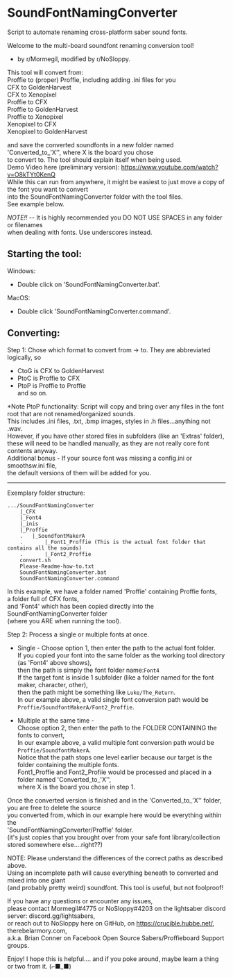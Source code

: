 # SoundFontNamingConverter
Script to automate renaming cross-platform saber sound fonts.

Welcome to the multi-board soundfont renaming conversion tool!
- by r/Mormegil, modified by r/NoSloppy.

This tool will convert from:  
Proffie to (proper) Proffie, including adding .ini files for you  
CFX to GoldenHarvest  
CFX to Xenopixel  
Proffie to CFX  
Proffie to GoldenHarvest  
Proffie to Xenopixel  
Xenopixel to CFX  
Xenopixel to GoldenHarvest  

and save the converted soundfonts in a new folder named 'Converted_to_'X'', where X is the board you chose  
to convert to. The tool should explain itself when being used.  
Demo Video here (preliminary version): https://www.youtube.com/watch?v=O8kTYt0KenQ  
While this can run from anywhere, it might be easiest to just move a copy of the font you want to convert  
into the SoundFontNamingConverter folder with the tool files.  
See example below.

*NOTE!!* -- It is highly recommended you DO NOT USE SPACES in any folder or filenames  
when dealing with fonts. Use underscores instead.

Starting the tool:
-----------------
Windows:
- Double click on 'SoundFontNamingConverter.bat'.

MacOS:
- Double click 'SoundFontNamingConverter.command'.

Converting:
-----------------
Step 1: Chose which format to convert from -> to.
They are abbreviated logically, so
- CtoG is CFX to GoldenHarvest
- PtoC is Proffie to CFX
- PtoP is Proffie to Proffie  
and so on.

*Note PtoP functionality:
Script will copy and bring over any files in the font root that are not renamed/organized sounds.  
This includes .ini files, .txt, .bmp images, styles in .h files...anything not .wav.  
However, if you have other stored files in subfolders (like an 'Extras' folder),  
these will need to be handled manually, as they are not really core font contents anyway.  
Additional bonus - If your source font was missing a config.ini or smoothsw.ini file,  
the default versions of them will be added for you. 

-----------------------------
Exemplary folder structure:
```
.../SoundFontNamingConverter
	|_CFX
	|_Font4
	|_inis
	|_Proffie
	.	|_SoundfontMakerA
	.		|_Font1_Proffie (This is the actual font folder that contains all the sounds)
	.		|_Font2_Proffie
	convert.sh
	Please-Readme-how-to.txt
	SoundFontNamingConverter.bat
	SoundFontNamingConverter.command
```
In this example, we have a folder named 'Proffie' containing Proffie fonts,  
a folder full of CFX fonts,  
and 'Font4' which has been copied directly into the SoundFontNamingConverter folder  
(where you ARE when running the tool).
	
Step 2: Process a single or multiple fonts at once.
- Single - Choose option 1, then enter the path to the actual font folder.  
If you copied your font into the same folder as the working tool directory (as 'Font4' above shows),  
then the path is simply the font folder name:`Font4`  
If the target font is inside 1 subfolder (like a folder named for the font maker, character, other),  
then the path might be something like `Luke/The_Return`.  
In our example above, a valid single font conversion path would be  
`Proffie/SoundfontMakerA/Font2_Proffie`.

- Multiple at the same time -  
Choose option 2, then enter the path to the FOLDER CONTAINING the fonts to convert,  
In our example above, a valid multiple font conversion path would be `Proffie/SoundfontMakerA`.  
Notice that the path stops one level earlier because our target is the folder containing the multiple fonts.  
Font1_Proffie and Font2_Profiie would be processed and placed in a folder named 'Converted_to_'X'',  
where X is the board you chose in step 1.

Once the converted version is finished and in the 'Converted_to_'X'' folder, you are free to delete the source  
you converted from, which in our example here would be everything within the  
'SoundFontNamingConverter/Proffie' folder.  
(it's just copies that you brought over from your safe font library/collection stored somewhere else....right??)

NOTE: Please understand the differences of the correct paths as described above.  
Using an incomplete path will cause everything beneath to converted and mixed into one giant  
(and probably pretty weird) soundfont.
This tool is useful, but not foolproof!

If you have any questions or encounter any issues,  
please contact Mormegil#4775 or NoSloppy#4203 on the lightsaber discord server: discord.gg/lightsabers,  
or reach out to NoSloppy here on GitHub, on https://crucible.hubbe.net/, therebelarmory.com,   
a.k.a. Brian Conner on Facebook Open Source Sabers/Proffieboard Support groups.

Enjoy! I hope this is helpful.... and if you poke around, maybe learn a thing or two from it.
 (⌐■_■)

